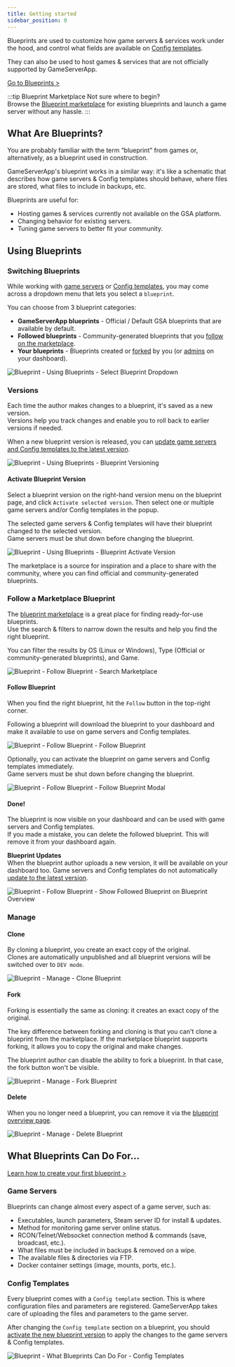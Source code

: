 ```yaml
---
title: Getting started
sidebar_position: 0
---
```

Blueprints are used to customize how game servers & services work under the hood, and control what fields are available on [Config templates](/dashboard/game_servers/config_templates).

They can also be used to host games & services that are not officially supported by GameServerApp.

[Go to Blueprints >](https://dash.gameserverapp.com/server/blueprint)

:::tip Blueprint Marketplace
Not sure where to begin?\
Browse the [Blueprint marketplace](/dashboard/blueprints/getting_started#how-to-follow-a-blueprint) for existing blueprints and launch a game server without any hassle.
:::

## What Are Blueprints?
You are probably familiar with the term “blueprint” from games or, alternatively, as a blueprint used in construction.

GameServerApp's blueprint works in a similar way: it's like a schematic that describes how game servers & Config templates should behave, where files are stored, what files to include in backups, etc.

Blueprints are useful for:
- Hosting games & services currently not available on the GSA platform.
- Changing behavior for existing servers.
- Tuning game servers to better fit your community.

## Using Blueprints

### Switching Blueprints

While working with [game servers](/dashboard/game_servers/getting_started#change-blueprint) or [Config templates](/dashboard/game_servers/config_templates#settings), you may come across a dropdown menu that lets you select a `blueprint`.

You can choose from 3 blueprint categories:
- **GameServerApp blueprints** - Official / Default GSA blueprints that are available by default.
- **Followed blueprints** - Community-generated blueprints that you [follow on the marketplace](/dashboard/blueprints/getting_started#follow-a-marketplace-blueprint).
- **Your blueprints** - Blueprints created or [forked](/dashboard/blueprints/getting_started#fork) by you (or [admins](/dashboard/admin_teams) on your dashboard).

![Blueprint - Using Blueprints - Select Blueprint Dropdown](/img/dashboard/blueprint/getting_started/blueprint_select_dropdown.jpg)

### Versions
Each time the author makes changes to a blueprint, it's saved as a new version.\
Versions help you track changes and enable you to roll back to earlier versions if needed.

When a new blueprint version is released, you can [update game servers and Config templates to the latest version](/dashboard/blueprints/getting_started#activate-blueprint-version).

![Blueprint - Using Blueprints - Blueprint Versioning](/img/dashboard/blueprint/getting_started/blueprint_versioning.jpg)

#### Activate Blueprint Version
Select a blueprint version on the right-hand version menu on the blueprint page, and click `Activate selected version`. Then select one or multiple game servers and/or Config templates in the popup.

The selected game servers & Config templates will have their blueprint changed to the selected version.\
Game servers must be shut down before changing the blueprint.

![Blueprint - Using Blueprints - Blueprint Activate Version](/img/dashboard/blueprint/getting_started/blueprint_version_activate.jpg)

The marketplace is a source for inspiration and a place to share with the community, where you can find official and community-generated blueprints.

### Follow a Marketplace Blueprint

The [blueprint marketplace](https://dash.gameserverapp.com/marketplace/market/blueprint) is a great place for finding ready-for-use blueprints.\
Use the search & filters to narrow down the results and help you find the right blueprint.

You can filter the results by OS (Linux or Windows), Type (Official or community-generated blueprints), and Game.

![Blueprint - Follow Blueprint - Search Marketplace](/img/dashboard/blueprint/getting_started/follow_blueprint_search_filters.jpg)

#### Follow Blueprint
When you find the right blueprint, hit the `Follow` button in the top-right corner.

Following a blueprint will download the blueprint to your dashboard and make it available to use on game servers and Config templates.

![Blueprint - Follow Blueprint - Follow Blueprint](/img/dashboard/blueprint/getting_started/follow_blueprint.jpg)

Optionally, you can activate the blueprint on game servers and Config templates immediately.\
Game servers must be shut down before changing the blueprint.

![Blueprint - Follow Blueprint - Follow Blueprint Modal](/img/dashboard/blueprint/getting_started/follow_blueprint_modal.jpg)

#### Done!
The blueprint is now visible on your dashboard and can be used with game servers and Config templates.\
If you made a mistake, you can delete the followed blueprint. This will remove it from your dashboard again.

**Blueprint Updates**\
When the blueprint author uploads a new version, it will be available on your dashboard too. Game servers and Config templates do not automatically [update to the latest version](/dashboard/blueprints/getting_started#versions).

![Blueprint - Follow Blueprint - Show Followed Blueprint on Blueprint Overview](/img/dashboard/blueprint/getting_started/follow_blueprint_overview.jpg)

### Manage

#### Clone
By cloning a blueprint, you create an exact copy of the original.\
Clones are automatically unpublished and all blueprint versions will be switched over to `DEV mode`.

![Blueprint - Manage - Clone Blueprint](/img/dashboard/blueprint/getting_started/clone_blueprint.jpg)

#### Fork
Forking is essentially the same as cloning: it creates an exact copy of the original.

The key difference between forking and cloning is that you can't clone a blueprint from the marketplace. If the marketplace blueprint supports forking, it allows you to copy the original and make changes.

The blueprint author can disable the ability to fork a blueprint. In that case, the fork button won't be visible.

![Blueprint - Manage - Fork Blueprint](/img/dashboard/blueprint/getting_started/fork_blueprint.jpg)

#### Delete
When you no longer need a blueprint, you can remove it via the [blueprint overview page](https://dash.gameserverapp.com/server/blueprint).

![Blueprint - Manage - Delete Blueprint](/img/dashboard/blueprint/getting_started/delete_blueprint.jpg)

## What Blueprints Can Do For...

[Learn how to create your first blueprint >](/dashboard/blueprints/create_and_manage_blueprints)

### Game Servers
Blueprints can change almost every aspect of a game server, such as:
- Executables, launch parameters, Steam server ID for install & updates.
- Method for monitoring game server online status.
- RCON/Telnet/Websocket connection method & commands (save, broadcast, etc.).
- What files must be included in backups & removed on a wipe.
- The available files & directories via FTP.
- Docker container settings (image, mounts, ports, etc.).

### Config Templates
Every blueprint comes with a `Config template` section. This is where configuration files and parameters are registered.
GameServerApp takes care of uploading the files and parameters to the game server.

After changing the `Config template` section on a blueprint, you should [activate the new blueprint version](/dashboard/blueprints/getting_started#activate-blueprint-version) to apply the changes to the game servers & Config templates.

![Blueprint - What Blueprints Can Do For - Config Templates](/img/dashboard/blueprint/getting_started/blueprint_reference_config_template.jpg)
